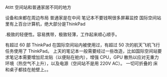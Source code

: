 Atitt 空间站和普通家居不同的地方


设备和床都在周边布局
普通家是在中间
笔记本不要钱啊很多屏幕监控
国际空间站里有上百台计算机，绝大部分是ThinkPad

.极致的轻便性。容易携带，极致轻薄，工作起来顺心顺手。

有超过 60 部 ThinkPad 在国际空间站内被使用过，有超过 50 次的航天飞机飞行任务使用了 ThinkPad。
上天的笔记本一般需要经过一些改造，比如国际空间站要求笔记本需要增加尼龙贴（以便贴在舱内），增强 CPU，GPU 散热以应对无重力环境（热空气不上升），以及电源（空间站不是用 220V AC）。
一切可折叠的
床和桌子都挂在舱壁上。。

